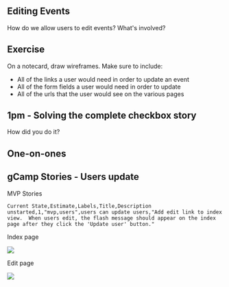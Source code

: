 ## Editing Events

How do we allow users to edit events?  What's involved?

## Exercise

On a notecard, draw wireframes.  Make sure to include:

* All of the links a user would need in order to update an event
* All of the form fields a user would need in order to update
* All of the urls that the user would see on the various pages

## 1pm - Solving the complete checkbox story

How did you do it?

## One-on-ones

## gCamp Stories - Users update

MVP Stories

```
Current State,Estimate,Labels,Title,Description
unstarted,1,"mvp,users",users can update users,"Add edit link to index view.  When users edit, the flash message should appear on the index page after they click the 'Update user' button."
```

Index page

![](https://galvanize.mybalsamiq.com/mockups/2391990.png?key=dd6f91232218fa4d6cbf663738e10e0cfca3e151)

Edit page

![](https://galvanize.mybalsamiq.com/mockups/2374021.png?key=dd6f91232218fa4d6cbf663738e10e0cfca3e151)
